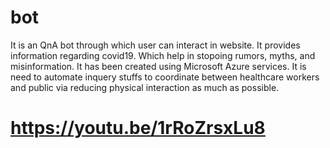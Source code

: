 # bot
It is an QnA bot through which user can interact in website. It provides information regarding covid19. Which help in stopoing rumors, myths, and misinformation. It has been created using Microsoft Azure services. It is need to automate inquery stuffs to coordinate between healthcare workers and public via reducing physical interaction as much as possible. 
# https://youtu.be/1rRoZrsxLu8
